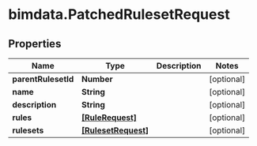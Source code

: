 # bimdata.PatchedRulesetRequest

## Properties

Name | Type | Description | Notes
------------ | ------------- | ------------- | -------------
**parentRulesetId** | **Number** |  | [optional] 
**name** | **String** |  | [optional] 
**description** | **String** |  | [optional] 
**rules** | [**[RuleRequest]**](RuleRequest.md) |  | [optional] 
**rulesets** | [**[RulesetRequest]**](RulesetRequest.md) |  | [optional] 


